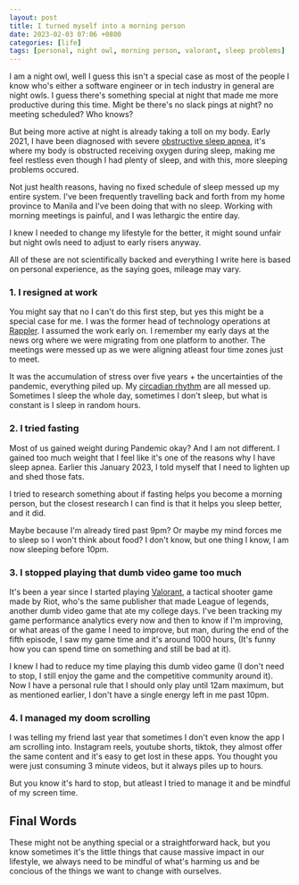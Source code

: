 ```yaml
---
layout: post
title: I turned myself into a morning person
date: 2023-02-03 07:06 +0800
categories: [life]
tags: [personal, night owl, morning person, valorant, sleep problems]
---
```



I am a night owl, well I guess this isn't a special case as most of the people I know who's either a software engineer or in tech industry in general are night owls. I guess there's something special at night that made me more productive during this time. Might be there's no slack pings at night? no meeting scheduled? Who knows?

But being more active at night is already taking a toll on my body. Early 2021, I have been diagnosed with severe [obstructive sleep apnea](https://www.mayoclinic.org/diseases-conditions/obstructive-sleep-apnea/symptoms-causes/syc-20352090#:~:text=Obstructive%20sleep%20apnea%20occurs%20when,breathing%20is%20momentarily%20cut%20off.), it's where my body is obstructed receiving oxygen during sleep, making me feel restless even though I had plenty of sleep, and with this, more sleeping problems occured.

Not just health reasons, having no fixed schedule of sleep messed up my entire system. I've been frequently travelling back and forth from my home province to Manila and I've been doing that with no sleep. Working with morning meetings is painful, and I was lethargic the entire day.

I knew I needed to change my lifestyle for the better, it might sound unfair but night owls need to adjust to early risers anyway. 

All of these are not scientifically backed and everything I write here is based on personal experience, as the saying goes, mileage may vary.

### 1. I resigned at work

You might say that no I can't do this first step, but yes this might be a special case for me. I was the former head of technology operations at [Rappler](https://www.rappler.com). I assumed the work early on. I remember my early days at the news org where we were migrating from one platform to another. The meetings were messed up as we were aligning atleast four time zones just to meet. 

It was the accumulation of stress over five years + the uncertainties of the pandemic, everything piled up. My [circadian rhythm](https://nigms.nih.gov/education/fact-sheets/Pages/circadian-rhythms.aspx) are all messed up. Sometimes I sleep the whole day, sometimes I don't sleep, but what is constant is I sleep in random hours.

### 2. I tried fasting

Most of us gained weight during Pandemic okay? And I am not different. I gained too much weight that I feel like it's one of the reasons why I have sleep apnea. Earlier this January 2023, I told myself that I need to lighten up and shed those fats. 

I tried to research something about if fasting helps you become a morning person, but the closest research I can find is that it helps you sleep better, and it did. 

Maybe because I'm already tired past 9pm? Or maybe my mind forces me to sleep so I won't think about food? I don't know, but one thing I know, I am now sleeping before 10pm.

### 3. I stopped playing that dumb video game too much

It's been a year since I started playing [Valorant](https://playvalorant.com/en-us/), a tactical shooter game made by Riot, who's the same publisher that made League of legends, another dumb video game that ate my college days. I've been tracking my game performance analytics every now and then to know if I'm improving, or what areas of the game I need to improve, but man, during the end of the fifth episode, I saw my game time and it's around 1000 hours, (It's funny how you can spend time on something and still be bad at it). 

I knew I had to reduce my time playing this dumb video game (I don't need to stop, I still enjoy the game and the competitive community around it). Now I have a personal rule that I should only play until 12am maximum, but as mentioned earlier, I don't have a single energy left in me past 10pm. 

### 4. I managed my doom scrolling

I was telling my friend last year that sometimes I don't even know the app I am scrolling into. Instagram reels, youtube shorts, tiktok, they almost offer the same content and it's easy to get lost in these apps. You thought you were just consuming 3 minute videos, but it always piles up to hours. 

But you know it's hard to stop, but atleast I tried to manage it and be mindful of my screen time. 

## Final Words

These might not be anything special or a straightforward hack, but you know sometimes it's the little things that cause massive impact in our lifestyle, we always need to be mindful of what's harming us and be concious of the things we want to change with ourselves. 



